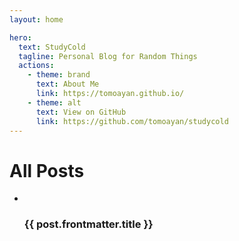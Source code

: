 ```yaml
---
layout: home

hero:
  text: StudyCold
  tagline: Personal Blog for Random Things
  actions:
    - theme: brand
      text: About Me
      link: https://tomoayan.github.io/
    - theme: alt
      text: View on GitHub
      link: https://github.com/tomoayan/studycold
---
```


<script setup>
import { data as posts } from '.vitepress/blog.data.js'
console.log(posts)
</script>

<div class="postList">
<h1>All Posts</h1>
  <ul>
    <li v-for="post of posts">
    <a :href="post.url">
    <img :src="post.frontmatter.poster">
    <div class="postBody">
      <h3>{{ post.frontmatter.title }}</h3>
    </div>
    </a>
    </li>
  </ul>
</div>
